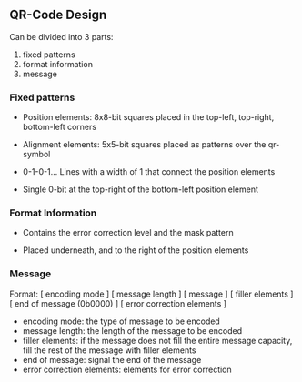 ## QR-Code Design

Can be divided into 3 parts:

1. fixed patterns
2. format information
3. message

### Fixed patterns

* Position elements: 8x8-bit squares placed in the top-left, top-right, bottom-left corners

* Alignment elements: 5x5-bit squares placed as patterns over the qr-symbol

* 0-1-0-1... Lines with a width of 1 that connect the position elements

* Single 0-bit at the top-right of the bottom-left position element

### Format Information

* Contains the error correction level and the mask pattern

* Placed underneath, and to the right of the position elements

### Message

Format: [ encoding mode ] [ message length ] [ message ] [ filler elements ] [ end of message (0b0000) ] [ error correction elements ]

* encoding mode: the type of message to be encoded
* message length: the length of the message to be encoded
* filler elements: if the message does not fill the entire message capacity, fill the rest of the message with filler elements
* end of message: signal the end of the message
* error correction elements: elements for error correction